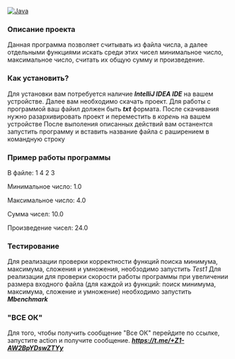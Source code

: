 [![Java](https://github.com/Sofiaburiynova/ttz2/actions/workflows/github-action.yml/badge.svg)](https://github.com/Sofiaburiynova/ttz2/actions/workflows/github-action.yml)

### Описание проекта 
Данная программа позволяет считывать из файла числа, а далее отдельными функциями искать среди этих чисел минимальное число, максимальное число, считать их общую сумму и произведение.


### Как установить? 
Для установки вам потребуется наличие ***IntelliJ IDEA IDE*** на вашем устройстве. 
Далее вам необходимо скачать проект.
Для работы с программой ваш файил должен быть ***txt*** формата.
После скачивания нужно разархивировать проект и переместить в _корень_ на вашем устройстве
После выполения описанных действий вам останентся запустить программу и вставить название файла с раширением в командную строку 

### Пример работы программы

В файле: 1 4 2 3

Минимальное число: 1.0

Максимальное число: 4.0

Сумма чисел: 10.0

Произведение чисел: 24.0

### Тестирование 
Для реализации проверки корректности функций поиска минимума, максимума, сложения и умножения, необзодимо запустить *Test1*
Для реализации для проверки скорости работы программы при увеличении размера входного файла (для каждой из функций: поиск минимума, максимума, сложение и умножение) необходимо запустить ***Mbenchmark***

### "ВСЕ ОК"

Для того, чтобы получить сообщение "Все ОК" перейдите по ссылке, запустите action и получите сообщение. 
***https://t.me/+Z1-AW2BpYDswZTYy***
